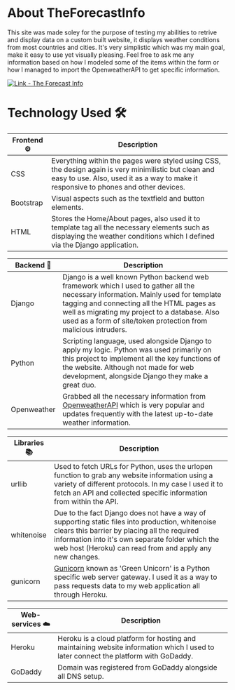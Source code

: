 # About TheForecastInfo
This site was made soley for the purpose of testing my abilities to retrive and display data on a custom built website, it displays weather conditions from most countries and cities.
It's very simplistic which was my main goal, make it easy to use yet visually pleasing. Feel free to ask me any information based on how I modeled some of the items within the form or
how I managed to import the OpenweatherAPI to get specific information.

[![Link - The Forecast Info](https://img.shields.io/badge/Link-The_Forecast_Info-3693F3?style=for-the-badge&logo=<svg+role%3D"img"+viewBox%3D"0+0+24+24"+xmlns%3D"http%3A%2F%2Fwww.w3.org%2F2000%2Fsvg"><title>iCloud<%2Ftitle><path+d%3D"M13.762+4.29a6.51+6.51+0+0+0-5.669+3.332+3.571+3.571+0+0+0-1.558-.36+3.571+3.571+0+0+0-3.516+3A4.918+4.918+0+0+0+0+14.796a4.918+4.918+0+0+0+4.92+4.914+4.93+4.93+0+0+0+.617-.045h14.42c2.305-.272+4.041-2.258+4.043-4.589v-.009a4.594+4.594+0+0+0-3.727-4.508+6.51+6.51+0+0+0-6.511-6.27z"%2F><%2Fsvg>)](http://www.theforecast.info)
# Technology Used :hammer_and_wrench:

Frontend :gear:| Description|
-------|------------|
CSS    | Everything within the pages were styled using CSS, the design again is very minimilistic but clean and easy to use. Also, used it as a way to make it responsive to phones and other devices. 
Bootstrap| Visual aspects such as the textfield and button elements.
HTML   | Stores the Home/About pages, also used it to template tag all the necessary elements such as displaying the weather conditions which I defined via the Django application.

Backend :toolbox:| Description|
-------|------------|
Django | Django is a well known Python backend web framework which I used to gather all the necessary information. Mainly used for template tagging and connecting all the HTML pages as well as migrating my project to a database. Also used as a form of site/token protection from malicious intruders.
Python | Scripting language, used alongside Django to apply my logic. Python was used primarily on this project to implement all the key functions of the website. Although not made for web development, alongside Django they make a great duo.
Openweather| Grabbed all the necessary information from [OpenweatherAPI](https://openweathermap.org/api) which is very popular and updates frequently with the latest up-to-date weather information.

Libraries :books:| Description|
-------|------------|
urllib    | Used to fetch URLs for Python, uses the urlopen function to grab any website information using a variety of different protocols. In my case I used it to fetch an API and collected specific information from within the API.
whitenoise| Due to the fact Django does not have a way of supporting static files into production, whitenoise clears this barrier by placing all the required information into it's own separate folder which the web host (Heroku) can read from and apply any new changes.
gunicorn| [Gunicorn](https://github.com/benoitc/gunicorn) known as 'Green Unicorn' is a Python specific web server gateway. I used it as a way to pass requests data to my web application all through Heroku.

Web-services :cloud:| Description|
-------|------------|
Heroku | Heroku is a cloud platform for hosting and maintaining website information which I used to later connect the platform with GoDaddy. 
GoDaddy| Domain was registered from GoDaddy alongside all DNS setup.
